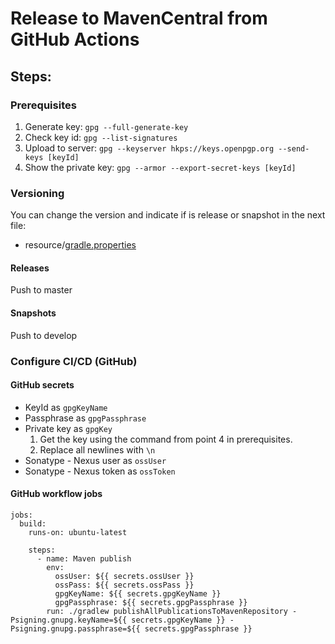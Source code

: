 # Release to MavenCentral from GitHub Actions

## Steps:

### Prerequisites

  1. Generate key: `gpg --full-generate-key`
  2. Check key id: `gpg --list-signatures`
  3. Upload to server: `gpg --keyserver hkps://keys.openpgp.org --send-keys [keyId]`
  4. Show the private key: `gpg --armor --export-secret-keys [keyId]`

### Versioning

You can change the version and indicate if is release or snapshot in the next file:

- resource/[gradle.properties](/resource/gradle.properties)

#### Releases

Push to master

#### Snapshots

Push to develop
      
### Configure CI/CD (GitHub)

#### GitHub secrets

  - KeyId as `gpgKeyName`
  - Passphrase as `gpgPassphrase`
  - Private key as `gpgKey`
    1. Get the key using the command from point 4 in prerequisites.
    2. Replace all newlines with `\n`
  - Sonatype - Nexus user as `ossUser`
  - Sonatype - Nexus token as `ossToken`

#### GitHub workflow jobs

```
jobs:
  build:
    runs-on: ubuntu-latest

    steps:
      - name: Maven publish
        env:
          ossUser: ${{ secrets.ossUser }}
          ossPass: ${{ secrets.ossPass }}
          gpgKeyName: ${{ secrets.gpgKeyName }}
          gpgPassphrase: ${{ secrets.gpgPassphrase }}
        run: ./gradlew publishAllPublicationsToMavenRepository -Psigning.gnupg.keyName=${{ secrets.gpgKeyName }} -Psigning.gnupg.passphrase=${{ secrets.gpgPassphrase }}
```

